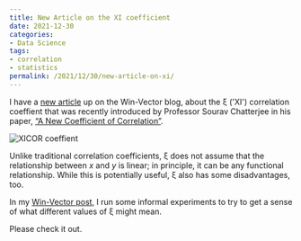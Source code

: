 ```yaml
---
title: New Article on the XI coefficient
date: 2021-12-30
categories:
- Data Science
tags:
- correlation
- statistics
permalink: /2021/12/30/new-article-on-xi/
---
```


I have a [new article](https://win-vector.com/2021/12/29/exploring-the-xi-correlation-coefficient/) up on the Win-Vector blog, about the &xi; ('XI') correlation coeffient that was recently introduced by Professor Sourav Chatterjee in his paper, [“A New Coefficient of Correlation”](https://arxiv.org/abs/1909.10140).

<p><img style="display:block;margin-left:auto;margin-right:auto;" src="{{ site.baseurl }}/assets/xicor.png" alt="XICOR coeffient" border="0" /></p>

Unlike traditional correlation coefficients, &xi; does not assume that the relationship between *x* and *y* is linear; in principle, it can be any functional relationship. While this is potentially useful, &xi; also has some disadvantages, too. 

In my [Win-Vector post](https://win-vector.com/2021/12/29/exploring-the-xi-correlation-coefficient/), I run some informal experiments to try to get a sense of what different values of ξ might mean.

Please check it out.
